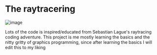# The raytracering
![image](https://github.com/MateussDev-backrooms/IAmBored_Raytracer/assets/101806154/59c36f77-95ea-493b-b563-f7ee75c40968)

Lots of the code is inspired/educated from Sebastian Lague's raytracing coding adventure. This project is me mostly learning the basics and the nitty gritty of graphics programming, since after learning the basics I will edit this to my liking